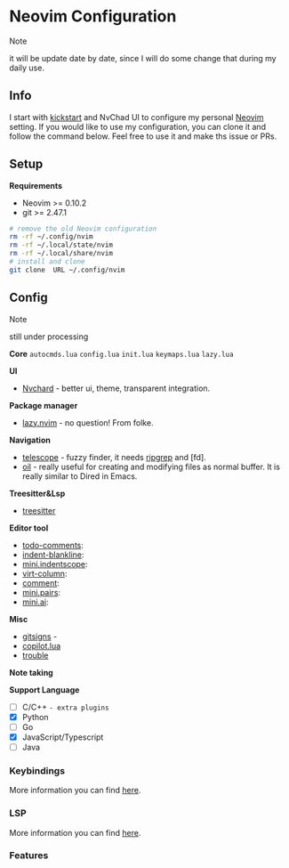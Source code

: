 # Neovim Configuration

>[!NOTE]
> it will be update date by date, since I will do some change that during my daily use.

## Info

I start with [kickstart] and NvChad UI to configure my personal [Neovim] setting. If you would like to use my configuration, you can clone it and follow the command below. Feel free to use it and make ths issue or PRs.

## Setup

**Requirements**
- Neovim >= 0.10.2
- git >= 2.47.1

```bash
# remove the old Neovim configuration
rm -rf ~/.config/nvim
rm -rf ~/.local/state/nvim
rm -rf ~/.local/share/nvim
# install and clone
git clone  URL ~/.config/nvim
```
<!-- ```bash -->
<!-- # add the submodule -->
<!-- git submodule add https://github.com/WeiTing1991/wtemacs.git .emacs.d -->
<!---->
<!-- git submodule update --init --recursive -->
<!---->
<!-- git submodule update --remote --merge -->
<!---->
<!-- ``` -->

## Config

> [!NOTE]
> still under processing

**Core**
    `autocmds.lua`
    `config.lua`
    `init.lua`
    `keymaps.lua`
    `lazy.lua`

**UI**
- [Nvchard](https://github.com/NvChad/ui) - better ui, theme, transparent integration.

**Package manager**
- [lazy.nvim](https://github.com/folke/lazy.nvim) - no question! From folke.

**Navigation**
- [telescope](https://github.com/nvim-telescope/telescope.nvim) - fuzzy finder, it needs [ripgrep] and [fd].
- [oil](https://github.com/stevearc/oil.nvim) - really useful for creating and modifying files as normal buffer. It is really similar to Dired in Emacs.

**Treesitter&Lsp**
- [treesitter](https://github.com/nvim-treesitter/nvim-treesitter)

**Editor tool**
  - [todo-comments]():
  - [indent-blankline]():
  - [mini.indentscope]():
  - [virt-column]():
  - [comment]():
  - [mini.pairs]():
  - [mini.ai]():

**Misc**
  - [gitsigns](https://github.com/lewis6991/gitsigns.nvim) -
  - [copilot.lua](https://github.com/zbirenbaum/copilot.lua)
  - [trouble](https://github.com/folke/trouble.nvim)

**Note taking**
<!--   - [render markdown](https://github.com/MeanderingProgrammer/render-markdown.nvim) -->
<!--   - [markdown-preview](https://github.com/iamcco/markdown-preview.nvim) -->
<!---->

**Support Language**

  - [ ]  C/C++ `- extra plugins`
  - [x]  Python
  - [ ]  Go
  - [x]  JavaScript/Typescript
  - [ ]  Java

  <!-- - [x] list -->
  <!-- - [-] list -->


### Keybindings

More information you can find [here](https://weiting1991.github.io/weitingworks/posts/240927_neovim_setup/).

### LSP

More information you can find [here](https://weiting1991.github.io/weitingworks/posts/240927_neovim_setup/).

### Features

<!-- link -->
[kickstart]: https://github.com/nvim-lua/kickstart.nvim
[Neovim]: https://neovim.io/
[GNU stow]: https://www.gnu.org/software/stow/manual/stow.html
[ripgrep]:
[fd]:


